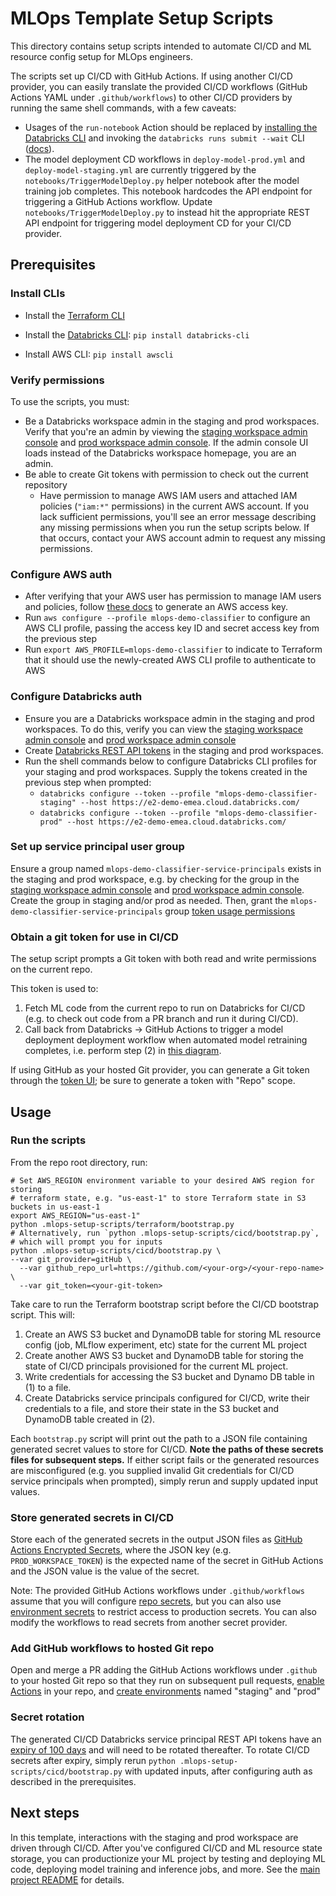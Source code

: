 # MLOps Template Setup Scripts
This directory contains setup scripts intended to automate CI/CD and ML resource config setup
for MLOps engineers.

The scripts set up CI/CD with GitHub Actions. If using another CI/CD provider, you can
easily translate the provided CI/CD workflows (GitHub Actions YAML under `.github/workflows`)
to other CI/CD providers by running the same shell commands, with a few caveats:

* Usages of the `run-notebook` Action should be replaced by [installing the Databricks CLI](https://github.com/databricks/databricks-cli#installation)
  and invoking the `databricks runs submit --wait` CLI
  ([docs](https://docs.databricks.com/dev-tools/cli/runs-cli.html#submit-a-one-time-run)).
* The model deployment CD workflows in `deploy-model-prod.yml` and `deploy-model-staging.yml` are currently triggered
  by the `notebooks/TriggerModelDeploy.py` helper notebook after the model training job completes. This notebook
  hardcodes the API endpoint for triggering a GitHub Actions workflow. Update `notebooks/TriggerModelDeploy.py`
  to instead hit the appropriate REST API endpoint for triggering model deployment CD for your CI/CD provider.




## Prerequisites

### Install CLIs
* Install the [Terraform CLI](https://learn.hashicorp.com/tutorials/terraform/install-cli)
* Install the [Databricks CLI](https://github.com/databricks/databricks-cli): ``pip install databricks-cli``

* Install AWS CLI: ``pip install awscli``


### Verify permissions
To use the scripts, you must:
* Be a Databricks workspace admin in the staging and prod workspaces. Verify that you're an admin by viewing the
  [staging workspace admin console](https://e2-demo-emea.cloud.databricks.com/#setting/accounts) and
  [prod workspace admin console](https://e2-demo-emea.cloud.databricks.com/#setting/accounts). If
  the admin console UI loads instead of the Databricks workspace homepage, you are an admin.
* Be able to create Git tokens with permission to check out the current repository
  * Have permission to manage AWS IAM users and attached IAM policies (`"iam:*"` permissions) in the current AWS account.
  If you lack sufficient permissions, you'll see an error message describing any missing permissions when you
  run the setup scripts below. If that occurs, contact your AWS account admin to request any missing permissions.


### Configure AWS auth
* After verifying that your AWS user has permission to manage IAM users and policies,
  follow [these docs](https://docs.aws.amazon.com/general/latest/gr/aws-sec-cred-types.html#access-keys-and-secret-access-keys)
  to generate an AWS access key.
* Run `aws configure --profile mlops-demo-classifier` to configure an AWS CLI profile, passing the access key ID and secret access key from the previous step
* Run `export AWS_PROFILE=mlops-demo-classifier` to indicate to Terraform that it should use the newly-created AWS CLI profile
  to authenticate to AWS
### Configure Databricks auth
* Ensure you are a Databricks workspace admin in the staging and prod workspaces.
  To do this, verify you can view the
  [staging workspace admin console](https://e2-demo-emea.cloud.databricks.com/#setting/accounts) and
  [prod workspace admin console](https://e2-demo-emea.cloud.databricks.com/#setting/accounts)
* Create [Databricks REST API tokens](https://docs.databricks.com/dev-tools/api/latest/authentication.html#generate-a-personal-access-token)
  in the staging and prod workspaces.
* Run the shell commands below to configure Databricks CLI profiles for your staging and prod workspaces. Supply the tokens
  created in the previous step when prompted:
    * ``databricks configure --token --profile "mlops-demo-classifier-staging" --host https://e2-demo-emea.cloud.databricks.com/ ``
    * ``databricks configure --token --profile "mlops-demo-classifier-prod" --host https://e2-demo-emea.cloud.databricks.com/``

### Set up service principal user group
Ensure a group named `mlops-demo-classifier-service-principals` exists in the staging and prod workspace, e.g.
by checking for the group in the [staging workspace admin console](https://e2-demo-emea.cloud.databricks.com/#setting/accounts/groups) and
[prod workspace admin console](https://e2-demo-emea.cloud.databricks.com/#setting/accounts/groups).
Create the group in staging and/or prod as needed.
Then, grant the `mlops-demo-classifier-service-principals` group [token usage permissions](https://docs.databricks.com/administration-guide/access-control/tokens.html#manage-token-permissions-using-the-admin-console)
### Obtain a git token for use in CI/CD
The setup script prompts a Git token with both read and write permissions
on the current repo.

This token is used to:
1. Fetch ML code from the current repo to run on Databricks for CI/CD (e.g. to check out code from a PR branch and run it
during CI/CD).
2. Call back from
   Databricks -> GitHub Actions to trigger a model deployment deployment workflow when
   automated model retraining completes, i.e. perform step (2) in
   [this diagram](https://github.com/databricks/mlops-project-template/blob/main/Pipeline.md#model-training-pipeline).

If using GitHub as your hosted Git provider, you can generate a Git token through the [token UI](https://github.com/settings/tokens/new);
be sure to generate a token with "Repo" scope.

## Usage

### Run the scripts
From the repo root directory, run:

```
# Set AWS_REGION environment variable to your desired AWS region for storing
# terraform state, e.g. "us-east-1" to store Terraform state in S3 buckets in us-east-1
export AWS_REGION="us-east-1"
python .mlops-setup-scripts/terraform/bootstrap.py
# Alternatively, run `python .mlops-setup-scripts/cicd/bootstrap.py`,
# which will prompt you for inputs
python .mlops-setup-scripts/cicd/bootstrap.py \
--var git_provider=gitHub \
  --var github_repo_url=https://github.com/<your-org>/<your-repo-name> \
  --var git_token=<your-git-token>
```

Take care to run the Terraform bootstrap script before the CI/CD bootstrap script. This will:


1. Create an AWS S3 bucket and DynamoDB table for storing ML resource config (job, MLflow experiment, etc) state for the
   current ML project
2. Create another AWS S3 bucket and DynamoDB table for storing the state of CI/CD principals provisioned for the current
   ML project. 
3. Write credentials for accessing the S3 bucket and Dynamo DB table in (1) to a file.
4. Create Databricks service principals configured for CI/CD, write their credentials to a file, and store their
   state in the S3 bucket and DynamoDB table created in (2). 


Each `bootstrap.py` script will print out the path to a JSON file containing generated secret values
to store for CI/CD. **Note the paths of these secrets files for subsequent steps.** If either script
fails or the generated resources are misconfigured (e.g. you supplied invalid Git credentials for CI/CD
service principals when prompted), simply rerun and supply updated input values.

### Store generated secrets in CI/CD
Store each of the generated secrets in the output JSON files as
[GitHub Actions Encrypted Secrets](https://docs.github.com/en/actions/security-guides/encrypted-secrets#creating-encrypted-secrets-for-a-repository),
where the JSON key
(e.g. `PROD_WORKSPACE_TOKEN`)
is the expected name of the secret in GitHub Actions and the JSON value
is the value of the secret. 

Note: The provided GitHub Actions workflows under `.github/workflows` assume that you will configure
[repo secrets](https://docs.github.com/en/actions/security-guides/encrypted-secrets#creating-encrypted-secrets-for-a-repository),
but you can also use
[environment secrets](https://docs.github.com/en/actions/security-guides/encrypted-secrets#creating-encrypted-secrets-for-an-environment)
to restrict access to production secrets. You can also modify the workflows to read secrets from another
secret provider.

### Add GitHub workflows to hosted Git repo
Open and merge a PR adding the GitHub Actions workflows under `.github` to your hosted Git repo so that they run on subsequent pull requests, [enable Actions](https://docs.github.com/en/repositories/managing-your-repositorys-settings-and-features/enabling-features-for-your-repository/managing-github-actions-settings-for-a-repository)
in your repo, and [create environments](https://docs.github.com/en/actions/deployment/targeting-different-environments/using-environments-for-deployment#creating-an-environment)
named "staging" and "prod"

### Secret rotation
The generated CI/CD
Databricks service principal REST API tokens have an [expiry of 100 days](https://github.com/databricks/terraform-databricks-mlops-aws-project#mlops-aws-project-module)
and will need to be rotated thereafter. To rotate CI/CD secrets after expiry, simply rerun `python .mlops-setup-scripts/cicd/bootstrap.py`
with updated inputs, after configuring auth as described in the prerequisites.

## Next steps
In this template, interactions with the staging and prod workspace are driven through CI/CD. After you've configured
CI/CD and ML resource state storage, you can productionize your ML project by testing and deploying ML code, deploying model training and
inference jobs, and more. See the [main project README](../README.md#productionizing-your-ml-project) for details.
